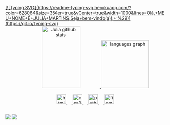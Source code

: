 <div> 
   <a href="https://github.com/juh-mm"> 
[![Typing SVG](https://readme-typing-svg.herokuapp.com/?color=628064&size=35&center=true&vCenter=true&width=1000&lines=Olá,+MEU+NOME+É+JULIA+MARTINS;Seja+bem-vindo(a)!;+:%29)](https://git.io/typing-svg) </div>

<div align="center">
<a href="https://github.com/juh-mm"target="_blank"> 
<img width="49%" height="195px" src="https://github-readme-stats.vercel.app/api?username=juh-mm&show_icons=true&count_private=true&hide_border=true&title_color=ffb6c1&icon_color=ffb6c1&text_color=c9d1d9&bg_color=0d1117" alt="Julia github stats" /> 
<img src="https://github-readme-stats.vercel.app/api/top-langs?username=juh-mm&locale=en&hide_title=false&layout=compact&card_width=320&langs_count=5&theme=dracula&hide_border=false" height="150" alt="languages graph"  />
</div>

<br>

<div align="center">
  <img src="https://cdn.jsdelivr.net/gh/devicons/devicon/icons/html5/html5-original.svg" height="30" alt="html5 logo"  />
  <img width="12" />
  <img src="https://cdn.jsdelivr.net/gh/devicons/devicon/icons/css3/css3-original.svg" height="30" alt="css3 logo"  />
  <img width="12" />
  <img src="https://cdn.jsdelivr.net/gh/devicons/devicon/icons/python/python-original.svg" height="30" alt="python logo"  />
  <img width="12" />
  <img src="https://cdn.jsdelivr.net/gh/devicons/devicon/icons/figma/figma-original.svg" height="30" alt="figma logo"  />
</div>

<br>
 
  <a href="https://instagram.com/julia_mm_2" target="_blank"><img src="https://img.shields.io/badge/-Instagram-%23E4405F?style=for-the-badge&logo=instagram&logoColor=white" target="_blank"></a>
  <a href = "mailto:julamamonteiro02@gmail.com"><img src="https://img.shields.io/badge/-Gmail-%23333?style=for-the-badge&logo=gmail&logoColor=white" target="_blank"></a>
</div>

